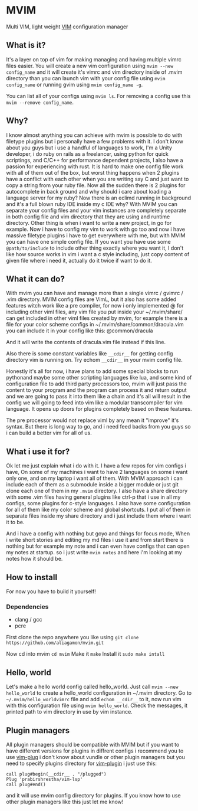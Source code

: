 # MVIM
Multi VIM, light weight [VIM](https://github.com/vim/vim.git) configuration manager

## What is it?
It's a layer on top of vim for making managing and having multiple vimrc files easier.
You will create a new vim configuration using `mvim --new config_name` and it will create it's vimrc and vim directory inside of .mvim directory than you can launch vim with your config file using `mvim config_name` or running gvim using `mvim config_name -g`.

You can list all of your configs using `mvim ls`.
For removing a config use this `mvim --remove config_name`.

## Why?
I know almost anything you can achieve with mvim is possible to do with filetype plugins but i personally have a few problems with it.
I don't know about you guys but i use a handful of languages to work, I'm a Unity developer, i do ruby on rails as a freelancer, using python for quick scriptings, and C/C++ for performance dependent projects, I also have a passion for experiencing with rust.
It is hard to make one config file work with all of them out of the box, but worst thing happens when 2 plugins have a conflict with each other when you are writing say C and just want to copy a string from your ruby file. Now all the sudden there is 2 plugins for autocomplete in back ground and why should i care about loading a language server for my ruby? Now there is an eclimd running in background and it's a full blown ruby IDE inside my c IDE why?
With MVIM you can separate your config files and your vim instances are completely separate in both config file and vim directory that they are using and runtime directory.
Other thing is when i want to write a new project, in go for example. Now i have to config my vim to work with go too and now i have massive filetype plugins i have to get everywhere with me, but with MVIM you can have one simple config file. If you want you have use some `@path/to/include` to include other thing exactly where you want it, I don't like how source works in vim i want a c style including, just copy content of given file where i need it, actually do it twice if want to do it.

## What it can do?
With mvim you can have and manage more than a single vimrc / gvimrc / .vim directory.
MVIM config files are VimL, but it also has some added features witch work like a pre compiler, for now i only implemented @ for including other viml files, any vim file you put inside your ~/.mvim/share/ can get included in other viml files created by mvim, for example there is a file for your color scheme configs in ~/.mvim/share/common/dracula.vim
you can include it in your config like this:
@common/dracula

And it will write the contents of dracula.vim file instead if this line.

Also there is some constant variables like `__cdir__` for getting config directory vim is running on.
Try echom `__cdir__` in your mvim config file.

Honestly it's all for now, i have plans to add some special blocks to run pythonand maybe some other scripting languages like lua, and some kind of configuration file to add third party processors too, mvim will just pass the content to your program and the program can process it and return output and we are going to pass it into them like a chain and it's all will result in the config we will going to feed into vim like a modular transcompiler for vim language. It opens up doors for plugins completely based on these features.

The pre processor would not replace viml by any mean it "improve" it's syntax.
But there is long way to go, and i need feed backs from you guys so i can build a better vim for all of us.

## What i use it for?
Ok let me just explain what i do with it.
I have a few repos for vim configs i have, On some of my machines i want to have 2 languages on some i want only one, and on my laptop i want all of them.
With MVIM approach i can include each of them as a submodule inside a bigger module or just git clone each one of them in my `.mvim` directory.
I also have a share directory with some .vim files having general plugins like ctrl-p that i use in all my configs, some plugins for c-style languages. I also have some configuration for all of them like my color scheme and global shortcuts. I put all of them in separate files inside my share directory and i just include them where i want it to be.

And i have a config with nothing but goyo and things for focus mode, When i write short stories and editing my md files i use it and from start there is nothing but for example my note and i can even have configs that can open my notes at startup. so i just write `mvim notes` and here i'm looking at my notes how it should be.

## How to install
For now you have to build it yourself!

### Dependencies
* clang / gcc
* pcre

First clone the repo anywhere you like using `git clone https://github.com/aliagamon/mvim.git`

Now cd into mvim `cd mvim`
Make it `make`
Install it `sudo make intall`

## Hello, world
Let's make a hello world config called hello_world.
Just call `mvim --new hello_world` to create a hello_world configuration in ~/.mvim directory.
Go to `~/.mvim/hello_worldvimrc` file and add `echom __cdir__` to it, now run vim with this configuration file using `mvim hello_world`.
Check the messages, it printed path to vim directory in use by vim instance.

## Plugin managers
All plugin managers should be compatible with MVIM but if you want to have different versions for plugins in diffrent configs i recommend you to use [vim-plug](https://github.com/junegunn/vim-plug) i don't know about vundle or other plugin managers but you need to specify plugins directory for [vim-plugin](https://github.com/junegunn/vim-plug) i just use this:

	call plug#begin(__cdir__ . "/plugged")
	Plug 'prabirshrestha/vim-lsp'
	call plug#end()
and it will use mvim config directory for plugins.
If you know how to use other plugin managers like this just let me know!
